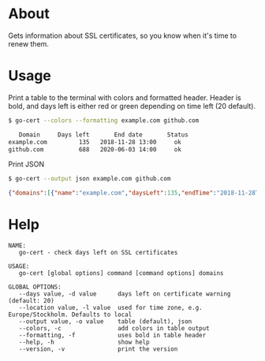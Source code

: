 # About

Gets information about SSL certificates, so you know when it's time to renew them.

# Usage

Print a table to the terminal with colors and formatted header. Header is bold, and days left is either red or green depending on time left (20 default).

```bash
$ go-cert --colors --formatting example.com github.com

   Domain     Days left       End date       Status
example.com         135   2018-11-28 13:00     ok  
github.com          688   2020-06-03 14:00     ok
```

Print JSON

```bash
$ go-cert --output json example.com github.com
```
```json
{"domains":[{"name":"example.com","daysLeft":135,"endTime":"2018-11-28T13:00:00+01:00","status":"ok"},{"name":"github.com","daysLeft":688,"endTime":"2020-06-03T14:00:00+02:00","status":"ok"}]}
```

# Help
```
NAME:
   go-cert - check days left on SSL certificates

USAGE:
   go-cert [global options] command [command options] domains

GLOBAL OPTIONS:
   --days value, -d value      days left on certificate warning (default: 20)
   --location value, -l value  used for time zone, e.g. Europe/Stockholm. Defaults to local
   --output value, -o value    table (default), json
   --colors, -c                add colors in table output
   --formatting, -f            uses bold in table header
   --help, -h                  show help
   --version, -v               print the version
```
